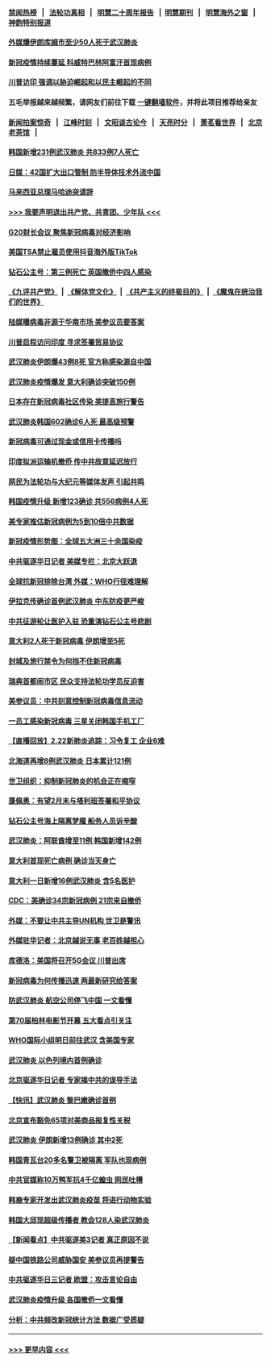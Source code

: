 #### [禁闻热榜](热点新闻.md?=0)  &nbsp;&nbsp;|&nbsp;&nbsp; [法轮功真相](https://github.com/gfw-breaker/truth/blob/master/README.md?=0) &nbsp;&nbsp;|&nbsp;&nbsp; [明慧二十周年报告](https://github.com/gfw-breaker/mh-reports/blob/master/README.md?=0) &nbsp;&nbsp;|&nbsp;&nbsp;[明慧期刊](https://github.com/gfw-breaker/mh-qikan) &nbsp;&nbsp;|&nbsp;&nbsp; [明慧海外之窗](https://github.com/gfw-breaker/mh-news/blob/master/README.md?=0) &nbsp;&nbsp;|&nbsp;&nbsp; [神韵特别报道](https://github.com/gfw-breaker/mh-news/blob/master/shenyun.md?=0)
#### [外媒爆伊朗库姆市至少50人死于武汉肺炎](../pages/nsc418/n11891996.md?t=02242031) 
#### [新冠疫情持续蔓延 科威特巴林阿富汗首现病例](../pages/nsc418/n11892052.md?t=02242031) 
#### [川普访印 强调以胁迫崛起和以民主崛起的不同](../pages/nsc418/n11891855.md?t=02242031) 
#### 五毛举报越来越频繁，请网友们前往下载 [一键翻墙软件](https://github.com/gfw-breaker/ssr-accounts)，并将此项目推荐给亲友
#### [新闻拍案惊奇](https://github.com/gfw-breaker/banned-news/blob/master/pages/link4.md) &nbsp;&nbsp;|&nbsp;&nbsp; [江峰时刻](https://github.com/gfw-breaker/banned-news/blob/master/pages/link4.md) &nbsp;&nbsp;|&nbsp;&nbsp; [文昭谈古论今](https://github.com/gfw-breaker/banned-news/blob/master/pages/link4.md) &nbsp;&nbsp;|&nbsp;&nbsp; [天亮时分](https://github.com/gfw-breaker/banned-news/blob/master/pages/link4.md) &nbsp;&nbsp;|&nbsp;&nbsp; [萧茗看世界](https://github.com/gfw-breaker/banned-news/blob/master/pages/link4.md) &nbsp;&nbsp;|&nbsp;&nbsp; [北京老茶馆](https://github.com/gfw-breaker/banned-news/blob/master/pages/link4.md) &nbsp;&nbsp;|&nbsp;&nbsp; 
#### [韩国新增231例武汉肺炎 共833例7人死亡](../pages/nsc418/n11891919.md?t=02242031) 
#### [日媒：42国扩大出口管制 防半导体技术外流中国](../pages/nsc418/n11891730.md?t=02242031) 
#### [马来西亚总理马哈迪突请辞](../pages/nsc418/n11891521.md?t=02242031) 
#### [>>> 我要声明退出共产党、共青团、少年队 <<<](https://github.com/begood0513/goodnews/blob/master/quit/letter.md) 
#### [G20财长会议 聚焦新冠病毒对经济影响](../pages/nsc418/n11890400.md?t=02242031) 
#### [美国TSA禁止雇员使用抖音海外版TikTok](../pages/nsc418/n11890500.md?t=02242031) 
#### [钻石公主号：第三例死亡 英国撤侨中四人感染](../pages/nsc418/n11890293.md?t=02242031) 
#### [《九评共产党》](https://github.com/begood0513/9ping.md/blob/master/README.md) &nbsp;|&nbsp; [《解体党文化》](../../../../jtdwh.md/blob/master/README.md)  &nbsp;|&nbsp; [《共产主义的终极目的》](../../../../gczydzjmd.md/blob/master/README.md) &nbsp;|&nbsp; [《魔鬼在统治我们的世界》](../../../../mgztzwmdsj.md/blob/master/README.md) 
#### [陆媒曝病毒非源于华南市场 美参议员要答案](../pages/nsc418/n11890306.md?t=02242031) 
#### [川普启程访问印度 寻求签署贸易协议](../pages/nsc418/n11890275.md?t=02242031) 
#### [武汉肺炎伊朗爆43例8死 官方称感染源自中国](../pages/nsc418/n11890128.md?t=02242031) 
#### [武汉肺炎疫情爆发 意大利确诊突破150例](../pages/nsc418/n11889926.md?t=02242031) 
#### [日本存在新冠病毒社区传染 美提高旅行警告](../pages/nsc418/n11889917.md?t=02242031) 
#### [武汉肺炎韩国602确诊6人死 最高级预警](../pages/nsc418/n11889715.md?t=02242031) 
#### [新冠病毒可通过现金或信用卡传播吗](../pages/nsc418/n11886629.md?t=02242031) 
#### [印度拟派运输机撤侨 传中共故意延迟放行](../pages/nsc418/n11889362.md?t=02242031) 
#### [网民为法轮功与大纪元等媒体发声 引起共鸣](../pages/nsc418/n11889143.md?t=02242031) 
#### [韩国疫情升级 新增123确诊 共556病例4人死](../pages/nsc418/n11888882.md?t=02242031) 
#### [美专家推估新冠病例为5到10倍中共数据](../pages/nsc418/n11884404.md?t=02242031) 
#### [新冠疫情形势图：全球五大洲三十余国染疫](../pages/nsc418/n11888454.md?t=02242031) 
#### [中共驱逐华日记者 美媒专栏：北京大跃退](../pages/nsc418/n11888453.md?t=02242031) 
#### [全球抗新冠排除台湾 外媒：WHO行径难理解](../pages/nsc418/n11888248.md?t=02242031) 
#### [伊拉克传确诊首例武汉肺炎 中东防疫更严峻](../pages/nsc418/n11888333.md?t=02242031) 
#### [中共征游轮让医护入驻 恐重演钻石公主号悲剧](../pages/nsc418/n11888077.md?t=02242031) 
#### [意大利2人死于新冠病毒 伊朗增至5死](../pages/nsc418/n11888083.md?t=02242031) 
#### [封城及旅行禁令为何挡不住新冠病毒](../pages/nsc418/n11888067.md?t=02242031) 
#### [瑞典首都闹市区 民众支持法轮功学员反迫害](../pages/nsc418/n11886192.md?t=02242031) 
#### [美参议员：中共刻意控制新冠病毒信息流动](../pages/nsc418/n11887949.md?t=02242031) 
#### [一员工感染新冠病毒 三星关闭韩国手机工厂](../pages/nsc418/n11887983.md?t=02242031) 
#### [【直播回放】2.22新肺炎追踪：习令复工 企业6难](../pages/nsc418/n11887888.md?t=02242031) 
#### [北海道再增8例武汉肺炎 日本累计121例](../pages/nsc418/n11887417.md?t=02242031) 
#### [世卫组织：抑制新冠肺炎的机会正在缩窄](../pages/nsc418/n11886977.md?t=02242031) 
#### [蓬佩奥：有望2月末与塔利班签署和平协议](../pages/nsc418/n11887248.md?t=02242031) 
#### [钻石公主号海上隔离梦魇 船务人员诉辛酸](../pages/nsc418/n11887145.md?t=02242031) 
#### [武汉肺炎：阿联酋增至11例 韩国新增142例](../pages/nsc418/n11887047.md?t=02242031) 
#### [意大利首现死亡病例 确诊当天身亡](../pages/nsc418/n11886856.md?t=02242031) 
#### [意大利一日新增16例武汉肺炎 含5名医护](../pages/nsc418/n11886558.md?t=02242031) 
#### [CDC：美确诊34宗新冠病例 21宗来自撤侨](../pages/nsc418/n11886795.md?t=02242031) 
#### [外媒：不要让中共主导UN机构 世卫是警讯](../pages/nsc418/n11886401.md?t=02242031) 
#### [外媒驻华记者：北京越说无事 老百姓越担心](../pages/nsc418/n11886604.md?t=02242031) 
#### [库德洛：美国将召开5G会议 川普出席](../pages/nsc418/n11886529.md?t=02242031) 
#### [新冠病毒为何传播迅速 两最新研究给答案](../pages/nsc418/n11886505.md?t=02242031) 
#### [防武汉肺炎 航空公司停飞中国 一文看懂](../pages/nsc418/n11866800.md?t=02242031) 
#### [第70届柏林电影节开幕 五大看点引关注](../pages/nsc418/n11886384.md?t=02242031) 
#### [WHO国际小组明日前往武汉 含美国专家](../pages/nsc418/n11886380.md?t=02242031) 
#### [武汉肺炎 以色列境内首例确诊](../pages/nsc418/n11886244.md?t=02242031) 
#### [北京驱逐华日记者 专家揭中共的误导手法](../pages/nsc418/n11886124.md?t=02242031) 
#### [【快讯】武汉肺炎 黎巴嫩确诊首例](../pages/nsc418/n11886151.md?t=02242031) 
#### [北京宣布豁免65项对美商品报复性关税](../pages/nsc418/n11885960.md?t=02242031) 
#### [武汉肺炎 伊朗新增13例确诊 其中2死](../pages/nsc418/n11885880.md?t=02242031) 
#### [韩国青瓦台20多名警卫被隔离 军队也现病例](../pages/nsc418/n11885612.md?t=02242031) 
#### [中共官媒称10万鸭军抗4千亿蝗虫 网民吐槽](../pages/nsc418/n11885738.md?t=02242031) 
#### [韩裔专家开发出武汉肺炎疫苗 将进行动物实验](../pages/nsc418/n11885726.md?t=02242031) 
#### [韩国大邱现超级传播者 教会128人染武汉肺炎](../pages/nsc418/n11885479.md?t=02242031) 
#### [【新闻看点】中共驱逐美3记者 真正原因不说](../pages/nsc418/n11883841.md?t=02242031) 
#### [疑中国铁路公司威胁国安 美参议员再提警告](../pages/nsc418/n11884300.md?t=02242031) 
#### [中共驱逐华日三记者 欧盟：攻击言论自由](../pages/nsc418/n11884179.md?t=02242031) 
#### [武汉肺炎疫情升级 各国撤侨一文看懂](../pages/nsc418/n11859313.md?t=02242031) 
#### [分析：中共频改新冠统计方法 数据广受质疑](../pages/nsc418/n11883875.md?t=02242031) 

----
#### [ >>> 更早内容 <<< ](../indexes/nsc418-earlier.md)
